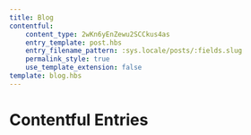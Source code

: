 ```yaml
---
title: Blog
contentful:
    content_type: 2wKn6yEnZewu2SCCkus4as
    entry_template: post.hbs
    entry_filename_pattern: :sys.locale/posts/:fields.slug
    permalink_style: true
    use_template_extension: false
template: blog.hbs
---
```

# Contentful Entries
